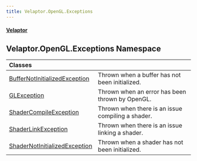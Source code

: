 ```yaml
---
title: Velaptor.OpenGL.Exceptions
---
```


#### [Velaptor](Namespaces.md 'Velaptor Namespaces')

## Velaptor.OpenGL.Exceptions Namespace

| Classes | |
| :--- | :--- |
| [BufferNotInitializedException](Velaptor.OpenGL.Exceptions.BufferNotInitializedException.md 'Velaptor.OpenGL.Exceptions.BufferNotInitializedException') | Thrown when a buffer has not been initialized. |
| [GLException](Velaptor.OpenGL.Exceptions.GLException.md 'Velaptor.OpenGL.Exceptions.GLException') | Thrown when an error has been thrown by OpenGL. |
| [ShaderCompileException](Velaptor.OpenGL.Exceptions.ShaderCompileException.md 'Velaptor.OpenGL.Exceptions.ShaderCompileException') | Thrown when there is an issue compiling a shader. |
| [ShaderLinkException](Velaptor.OpenGL.Exceptions.ShaderLinkException.md 'Velaptor.OpenGL.Exceptions.ShaderLinkException') | Thrown when there is an issue linking a shader. |
| [ShaderNotInitializedException](Velaptor.OpenGL.Exceptions.ShaderNotInitializedException.md 'Velaptor.OpenGL.Exceptions.ShaderNotInitializedException') | Thrown when a shader has not been initialized. |

